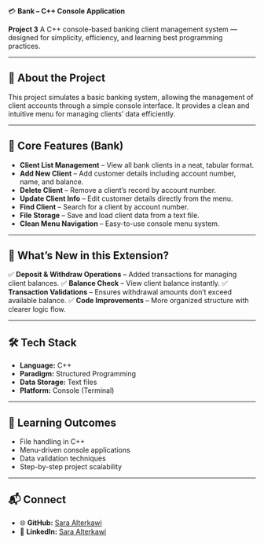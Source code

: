 💳 **Bank – C++ Console Application**

**Project 3**
A C++ console-based banking client management system — designed for simplicity, efficiency, and learning best programming practices.

---

## 🏦 About the Project

This project simulates a basic banking system, allowing the management of client accounts through a simple console interface.
It provides a clean and intuitive menu for managing clients’ data efficiently.

---

## 📌 Core Features (Bank)

* **Client List Management** – View all bank clients in a neat, tabular format.
* **Add New Client** – Add customer details including account number, name, and balance.
* **Delete Client** – Remove a client’s record by account number.
* **Update Client Info** – Edit customer details directly from the menu.
* **Find Client** – Search for a client by account number.
* **File Storage** – Save and load client data from a text file.
* **Clean Menu Navigation** – Easy-to-use console menu system.

---

## 🚀 What’s New in this Extension?

✅ **Deposit & Withdraw Operations** – Added transactions for managing client balances.
✅ **Balance Check** – View client balance instantly.
✅ **Transaction Validations** – Ensures withdrawal amounts don’t exceed available balance.
✅ **Code Improvements** – More organized structure with clearer logic flow.

---

## 🛠 Tech Stack

* **Language:** C++
* **Paradigm:** Structured Programming
* **Data Storage:** Text files
* **Platform:** Console (Terminal)

---

## 🎯 Learning Outcomes

* File handling in C++
* Menu-driven console applications
* Data validation techniques
* Step-by-step project scalability

---

## 📬 Connect

* 🌐 **GitHub:** [Sara Alterkawi](https://github.com/sara-alterkawi)
* 💼 **LinkedIn:** [Sara Alterkawi](https://www.linkedin.com/in/sara-alterkawi-911526101/)

